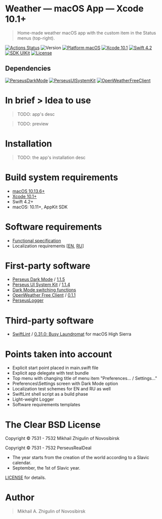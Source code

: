 # Weather — macOS App — Xcode 10.1+

> Home-made weather macOS app with the custom item in the Status menus (top-right).

[![Actions Status](https://github.com/perseusrealdeal/Apple.macOSWeather/actions/workflows/main.yml/badge.svg)](https://github.com/perseusrealdeal/Apple.macOSWeather/actions)
![Version](https://img.shields.io/badge/Version-0.2-green.svg)
[![Platform macOS](https://img.shields.io/badge/Platform-macOS%2010.11+-orange.svg)](https://en.wikipedia.org/wiki/MacOS_version_history)
[![Xcode 10.1](https://img.shields.io/badge/Xcode-10.1+-red.svg)](https://en.wikipedia.org/wiki/Xcode)
[![Swift 4.2](https://img.shields.io/badge/Swift-4.2-orange.svg)](https://docs.swift.org/swift-book/RevisionHistory/RevisionHistory.html)
[![SDK UIKit](https://img.shields.io/badge/SDK-UIKit%20-blueviolet.svg)](https://developer.apple.com/documentation/uikit)
[![License](http://img.shields.io/:The_Clear_BSD_License-blue.svg)](/LICENSE)

## Dependencies

[![PerseusDarkMode](http://img.shields.io/:PerseusDarkMode-1.1.5-green.svg)](https://github.com/perseusrealdeal/PerseusDarkMode/tree/1.1.5)
[![PerseusUISystemKit](http://img.shields.io/:PerseusUISystemKit-1.1.4-green.svg)](https://github.com/perseusrealdeal/PerseusUISystemKit/tree/1.1.4)
[![OpenWeatherFreeClient](http://img.shields.io/:OpenWeatherFreeClient-0.1.1-green.svg)](https://github.com/perseusrealdeal/OpenWeatherFreeClient/tree/0.1.1)

# In brief > Idea to use

> TODO: app's desc

> TODO: preview

# Installation

> TODO: the app's installation desc

# Build system requirements

- [macOS 10.13.6+](https://apps.apple.com/us/app/macos-high-sierra/id1246284741?ls=1)
- [Xcode 10.1+](https://stackoverflow.com/questions/10335747/how-to-download-xcode-dmg-or-xip-file)
- Swift 4.2+
- macOS: 10.11+, AppKit SDK

# Software requirements

- [Functional specification](/PerseusWeather/Requirements/REQUIREMENTS.md)
- Localization requirements [[EN](/PerseusWeather/Requirements/Localization_en.plist), [RU](/PerseusWeather/Requirements/Localization_ru.plist)]

# First-party software

- [Perseus Dark Mode](https://github.com/perseusrealdeal/PerseusDarkMode.git) / [1.1.5](https://github.com/perseusrealdeal/perseusdarkmode/releases/tag/1.1.5)
- [Perseus UI System Kit](https://github.com/perseusrealdeal/PerseusUISystemKit.git) / [1.1.4](https://github.com/perseusrealdeal/perseusuisystemkit/releases/tag/1.1.4)
- [Dark Mode switching functions](https://gist.github.com/perseusrealdeal/11b1bab47f13134832b859f49d9af706)
- [OpenWeather Free Client](https://github.com/perseusrealdeal/OpenWeatherFreeClient.git) / [0.1.1](https://github.com/perseusrealdeal/OpenWeatherFreeClient/releases/tag/0.1.1)
- [PerseusLogger](https://gist.github.com/perseusrealdeal/df456a9825fcface44eca738056eb6d5)

# Third-party software

- [SwiftLint](https://github.com/realm/SwiftLint) / [0.31.0: Busy Laundromat](https://github.com/realm/SwiftLint/releases/tag/0.31.0) for macOS High Sierra

# Points taken into account

- Explicit start point placed in main.swift file
- Explicit app delegate with test bundle
- Top menu with changing title of menu item "Preferences... / Settings..."
- Preferences\Settings screen with Dark Mode option
- Localization test schemes for EN and RU as well
- SwiftLint shell script as a build phase
- Light-weight Logger
- Software requirements templates

# The Clear BSD License

Copyright © 7531 - 7532 Mikhail Zhigulin of Novosibirsk

Copyright © 7531 - 7532 PerseusRealDeal

- The year starts from the creation of the world according to a Slavic calendar.
- September, the 1st of Slavic year.

[LICENSE](/LICENSE) for details.

# Author

> Mikhail A. Zhigulin of Novosibirsk
